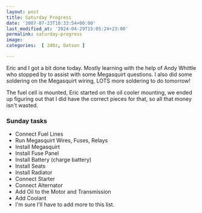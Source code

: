 ```yaml
---
layout: post
title: Saturday Progress
date: '2007-07-23T10:33:54+00:00'
last_modified_at: '2024-04-29T15:05:24+23:00'
permalink: saturday-progress
image: 
categories:  [ 240z, Datsun ]

---
```

Eric and I got a bit done today. Mostly learning with the help of Andy Whittle who stopped by to assist with some Megasquirt questions. I also did some soldering on the Megasquirt wiring, LOTS more soldering to do tomorrow!

The fuel cell is mounted, Eric started on the oil cooler mounting, we ended up figuring out that I did have the correct pieces for that, so all that money isn't wasted.

### Sunday tasks
- Connect Fuel Lines
- Run Megasquirt Wires, Fuses, Relays
- Install Megasquirt
- Install Fuse Panel
- Install Battery (charge battery)
- Install Seats
- Install Radiator
- Connect Starter
- Connect Alternator
- Add Oil to the Motor and Transmission
- Add Coolant
- I'm sure I'll have to add more to this list.

